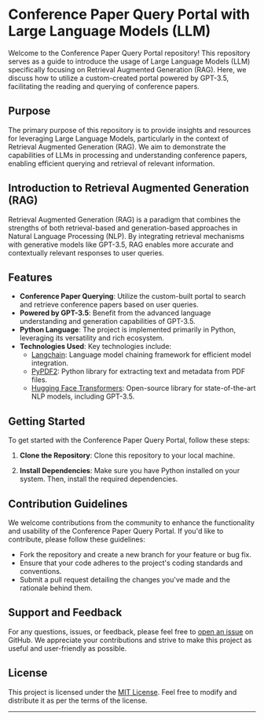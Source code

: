 # Conference Paper Query Portal with Large Language Models (LLM)

Welcome to the Conference Paper Query Portal repository! This repository serves as a guide to introduce the usage of Large Language Models (LLM) specifically focusing on Retrieval Augmented Generation (RAG). Here, we discuss how to utilize a custom-created portal powered by GPT-3.5, facilitating the reading and querying of conference papers.

## Purpose

The primary purpose of this repository is to provide insights and resources for leveraging Large Language Models, particularly in the context of Retrieval Augmented Generation (RAG). We aim to demonstrate the capabilities of LLMs in processing and understanding conference papers, enabling efficient querying and retrieval of relevant information.

## Introduction to Retrieval Augmented Generation (RAG)

Retrieval Augmented Generation (RAG) is a paradigm that combines the strengths of both retrieval-based and generation-based approaches in Natural Language Processing (NLP). By integrating retrieval mechanisms with generative models like GPT-3.5, RAG enables more accurate and contextually relevant responses to user queries.

## Features

- **Conference Paper Querying**: Utilize the custom-built portal to search and retrieve conference papers based on user queries.
- **Powered by GPT-3.5**: Benefit from the advanced language understanding and generation capabilities of GPT-3.5.
- **Python Language**: The project is implemented primarily in Python, leveraging its versatility and rich ecosystem.
- **Technologies Used**: Key technologies include:
  - [Langchain](https://langchain.io/): Language model chaining framework for efficient model integration.
  - [PyPDF2](https://pythonhosted.org/PyPDF2/): Python library for extracting text and metadata from PDF files.
  - [Hugging Face Transformers](https://huggingface.co/transformers/): Open-source library for state-of-the-art NLP models, including GPT-3.5.

## Getting Started

To get started with the Conference Paper Query Portal, follow these steps:

1. **Clone the Repository**: Clone this repository to your local machine.

2. **Install Dependencies**: Make sure you have Python installed on your system. Then, install the required dependencies.


## Contribution Guidelines

We welcome contributions from the community to enhance the functionality and usability of the Conference Paper Query Portal. If you'd like to contribute, please follow these guidelines:

- Fork the repository and create a new branch for your feature or bug fix.
- Ensure that your code adheres to the project's coding standards and conventions.
- Submit a pull request detailing the changes you've made and the rationale behind them.

## Support and Feedback

For any questions, issues, or feedback, please feel free to [open an issue]([https://github.com/yourusername/conference-paper-query/issues](https://github.com/HCI4SouthAsia/LLM_University/issues)) on GitHub. We appreciate your contributions and strive to make this project as useful and user-friendly as possible.

## License

This project is licensed under the [MIT License](LICENSE). Feel free to modify and distribute it as per the terms of the license.

---
